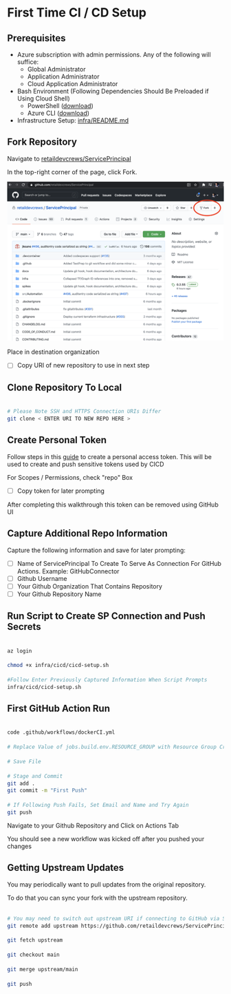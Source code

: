 # First Time CI / CD Setup

## Prerequisites

- Azure subscription with admin permissions. Any of the following will suffice:
  - Global Administrator
  - Application Administrator
  - Cloud Application Administrator
- Bash Environment (Following Dependencies Should Be Preloaded if Using Cloud Shell)
  - PowerShell ([download](https://docs.microsoft.com/en-us/powershell/scripting/install/installing-powershell?view=powershell-7.1))
  - Azure CLI ([download](https://docs.microsoft.com/en-us/cli/azure/install-azure-cli?view=azure-cli-latest))
- Infrastructure Setup: [infra/README.md](../infra/README.md)

## Fork Repository

Navigate to [retaildevcrews/ServicePrincipal](https://github.com/retaildevcrews/ServicePrincipal)

In the top-right corner of the page, click Fork.

![How to fork a repository](images/fork-repo.png)

Place in destination organization

- [ ] Copy URI of new repository to use in next step

## Clone Repository To Local

```sh

# Please Note SSH and HTTPS Connection URIs Differ
git clone < ENTER URI TO NEW REPO HERE >

```

## Create Personal Token

Follow steps in this [guide](https://docs.github.com/en/free-pro-team@latest/github/authenticating-to-github/creating-a-personal-access-token) to create a personal access token. This will be used to create and push sensitive tokens used by CICD

For Scopes / Permissions, check "repo" Box

- [ ] Copy token for later prompting

After completing this walkthrough this token can be removed using GitHub UI

## Capture Additional Repo Information

Capture the following information and save for later prompting:

- [ ] Name of ServicePrincipal To Create To Serve As Connection For GitHub Actions. Example: GitHubConnector
- [ ] Github Username
- [ ] Your Github Organization That Contains Repository
- [ ] Your Github Repository Name

## Run Script to Create SP Connection and Push Secrets

```sh

az login

chmod +x infra/cicd/cicd-setup.sh

#Follow Enter Previously Captured Information When Script Prompts
infra/cicd/cicd-setup.sh

```

## First GitHub Action Run

```sh

code .github/workflows/dockerCI.yml

# Replace Value of jobs.build.env.RESOURCE_GROUP with Resource Group Created By Infrastructure Scripts (Can Also Be Retreived From portal.azure.com)

# Save File

# Stage and Commit
git add .
git commit -m "First Push"

# If Following Push Fails, Set Email and Name and Try Again
git push

```

Navigate to your Github Repository and Click on Actions Tab

You should see a new workflow was kicked off after you pushed your changes

## Getting Upstream Updates

You may periodically want to pull updates from the original repository.

To do that you can sync your fork with the upstream repository.

```sh

# You may need to switch out upstream URI if connecting to GitHub via SSH
git remote add upstream https://github.com/retaildevcrews/ServicePrincipal.git

git fetch upstream

git checkout main

git merge upstream/main

git push

```
